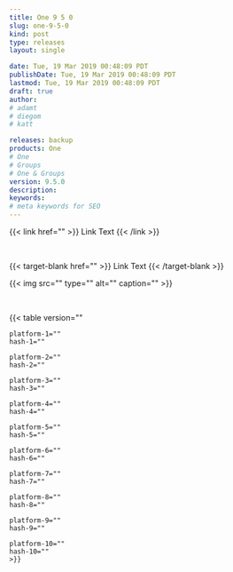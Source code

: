 ```yaml
---
title: One 9 5 0 
slug: one-9-5-0
kind: post
type: releases
layout: single

date: Tue, 19 Mar 2019 00:48:09 PDT
publishDate: Tue, 19 Mar 2019 00:48:09 PDT
lastmod: Tue, 19 Mar 2019 00:48:09 PDT
draft: true
author: 
# adamt
# diegom 
# katt

releases: backup
products: One
# One
# Groups
# One & Groups
version: 9.5.0
description: 
keywords: 
# meta keywords for SEO 
---
```




<!-- link -->
{{< link
    href="" >}}
    Link Text
{{< /link >}}

<br> 

<!-- link target-blank -->
{{< target-blank
    href="" >}}
    Link Text
{{< /target-blank >}}


<!-- img/figure -->
{{< img 
    src="" 
    type="" 
    alt="" 
    caption="" >}} 

<br>

<!-- hash table -->
{{< table 
    version=""

    platform-1="" 
    hash-1="" 
    
    platform-2="" 
    hash-2=""  

    platform-3="" 
    hash-3=""  

    platform-4="" 
    hash-4="" 

    platform-5="" 
    hash-5=""  

    platform-6="" 
    hash-6=""  

    platform-7="" 
    hash-7=""  

    platform-8="" 
    hash-8=""  

    platform-9="" 
    hash-9=""  

    platform-10="" 
    hash-10=""  
    >}} 